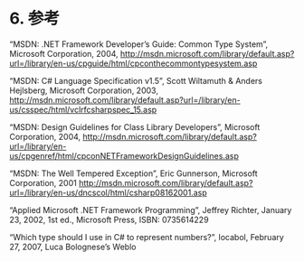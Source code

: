 # 6. 参考

“MSDN: .NET Framework Developer’s Guide: Common Type System”, Microsoft Corporation, 2004, http://msdn.microsoft.com/library/default.asp?url=/library/en-us/cpguide/html/cpconthecommontypesystem.asp

“MSDN: C# Language Specification v1.5”, Scott Wiltamuth & Anders Hejlsberg, Microsoft Corporation, 2003, http://msdn.microsoft.com/library/default.asp?url=/library/en-us/csspec/html/vclrfcsharpspec_15.asp

“MSDN: Design Guidelines for Class Library Developers”, Microsoft Corporation, 2004, http://msdn.microsoft.com/library/default.asp?url=/library/en-us/cpgenref/html/cpconNETFrameworkDesignGuidelines.asp

“MSDN: The Well Tempered Exception”, Eric Gunnerson, Microsoft Corporation, 2001 http://msdn.microsoft.com/library/default.asp?url=/library/en-us/dncscol/html/csharp08162001.asp

“Applied Microsoft .NET Framework Programming”, Jeffrey Richter, January 23, 2002, 1st ed., Microsoft Press, ISBN: 0735614229

“Which type should I use in C# to represent numbers?”, locabol, February 27, 2007, Luca Bolognese’s Weblo